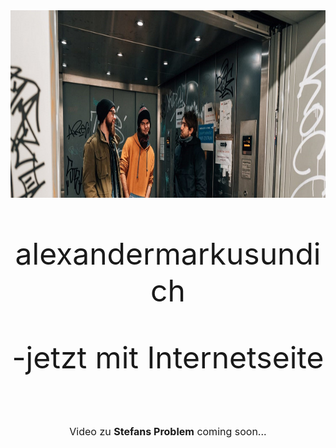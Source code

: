 <center>
<font size="7">
  
<img src="pictures/dullisImFahrstuhl1.jpg" height=300>

alexandermarkusundich

-jetzt mit Internetseite

<font size="3">
  Video zu 
  <B>Stefans Problem</B>
  coming soon...
</font>

</font>
</center>
